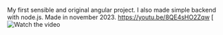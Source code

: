 My first sensible and original angular project. I also made simple backend with node.js. Made in november 2023.
https://youtu.be/8QE4sHO2Zqw
[![Watch the video](https://youtu.be/T-D1KVIuvjA)
